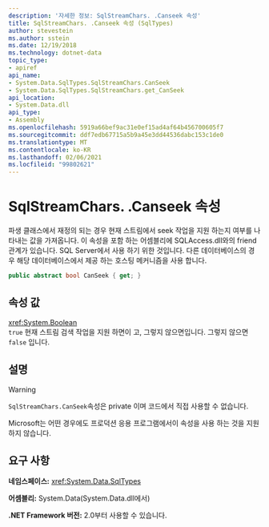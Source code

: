 ```yaml
---
description: '자세한 정보: SqlStreamChars. .Canseek 속성'
title: SqlStreamChars. .Canseek 속성 (SqlTypes)
author: stevestein
ms.author: sstein
ms.date: 12/19/2018
ms.technology: dotnet-data
topic_type:
- apiref
api_name:
- System.Data.SqlTypes.SqlStreamChars.CanSeek
- System.Data.SqlTypes.SqlStreamChars.get_CanSeek
api_location:
- System.Data.dll
api_type:
- Assembly
ms.openlocfilehash: 5919a66bef9ac31e0ef15ad4af64b456700605f7
ms.sourcegitcommit: ddf7edb67715a5b9a45e3dd44536dabc153c1de0
ms.translationtype: MT
ms.contentlocale: ko-KR
ms.lasthandoff: 02/06/2021
ms.locfileid: "99802621"
---
```

# <a name="sqlstreamcharscanseek-property"></a>SqlStreamChars. .Canseek 속성

파생 클래스에서 재정의 되는 경우 현재 스트림에서 seek 작업을 지원 하는지 여부를 나타내는 값을 가져옵니다. 이 속성을 포함 하는 어셈블리에 SQLAccess.dll와의 friend 관계가 있습니다. SQL Server에서 사용 하기 위한 것입니다. 다른 데이터베이스의 경우 해당 데이터베이스에서 제공 하는 호스팅 메커니즘을 사용 합니다.

```csharp
public abstract bool CanSeek { get; }
```

## <a name="property-value"></a>속성 값

<xref:System.Boolean>\
`true` 현재 스트림 검색 작업을 지원 하면이 고, 그렇지 않으면입니다. 그렇지 않으면 `false` 입니다.

## <a name="remarks"></a>설명

> [!WARNING]
> `SqlStreamChars.CanSeek`속성은 private 이며 코드에서 직접 사용할 수 없습니다.
>
> Microsoft는 어떤 경우에도 프로덕션 응용 프로그램에서이 속성을 사용 하는 것을 지원 하지 않습니다.

## <a name="requirements"></a>요구 사항

**네임스페이스:** <xref:System.Data.SqlTypes>

**어셈블리:** System.Data(System.Data.dll에서)

**.NET Framework 버전:** 2.0부터 사용할 수 있습니다.
